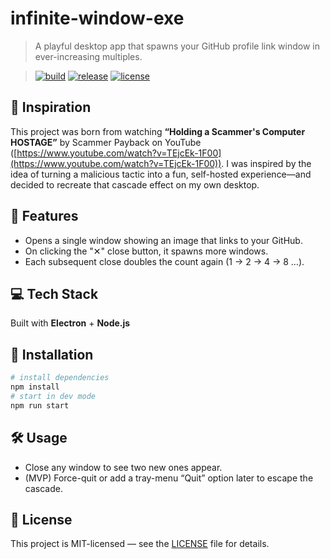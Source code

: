 # infinite-window-exe

> A playful desktop app that spawns your GitHub profile link window in ever-increasing multiples.

> [![build](https://github.com/zsuh3/infinite-window-exe/actions/workflows/ci.yml/badge.svg)](https://github.com/zsuh3/infinite-window-exe/actions)
> [![release](https://img.shields.io/github/v/release/zsuh3/infinite-window-exe.svg)](https://github.com/zsuh3/infinite-window-exe/releases)
> [![license](https://img.shields.io/badge/license-MIT-blue.svg)](LICENSE)

## 🎯 Inspiration

This project was born from watching **“Holding a Scammer's Computer HOSTAGE”** by Scammer Payback on YouTube ([https://www.youtube.com/watch?v=TEjcEk-1F00](https://www.youtube.com/watch?v=TEjcEk-1F00)). I was inspired by the idea of turning a malicious tactic into a fun, self-hosted experience—and decided to recreate that cascade effect on my own desktop.

## 🚀 Features

- Opens a single window showing an image that links to your GitHub.
- On clicking the "✕" close button, it spawns more windows.
- Each subsequent close doubles the count again (1 → 2 → 4 → 8 …).

## 💻 Tech Stack

Built with **Electron** + **Node.js**

## 🔧 Installation

```bash
# install dependencies
npm install
# start in dev mode
npm run start
```

## 🛠 Usage

* Close any window to see two new ones appear.
* (MVP) Force-quit or add a tray-menu “Quit” option later to escape the cascade.

## 📄 License

This project is MIT-licensed — see the [LICENSE](LICENSE) file for details.
